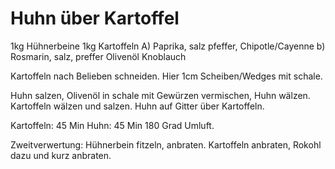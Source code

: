 Huhn über Kartoffel
===================

1kg Hühnerbeine
1kg Kartoffeln
A) Paprika, salz pfeffer, Chipotle/Cayenne
b) Rosmarin, salz, preffer
Olivenöl
Knoblauch

Kartoffeln nach Belieben schneiden. Hier 1cm Scheiben/Wedges mit schale.


Huhn salzen, Olivenöl in schale mit Gewürzen vermischen, Huhn wälzen.
Kartoffeln wälzen und salzen. Huhn auf Gitter über Kartoffeln.


Kartoffeln: 45 Min
Huhn: 45 Min
180 Grad Umluft.

Zweitverwertung: 
Hühnerbein fitzeln, anbraten. Kartoffeln anbraten, Rokohl dazu und kurz anbraten. 

